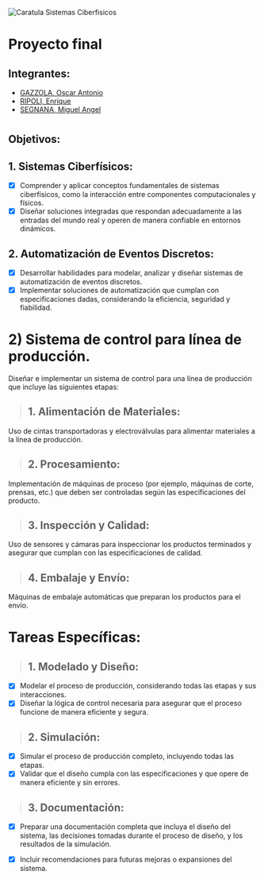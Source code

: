 

![Caratula Sistemas Ciberfisicos](https://github.com/guelo2019/Sistemas-Ciberfisico---Proyecto-Final/assets/46485082/ac6a776a-db37-4186-93d5-7699ca5dcc99)

# Proyecto final

## Integrantes:

- [GAZZOLA, Oscar Antonio](https://github.com/OscarAGazzola )
- [RIPOLI, Enrique](https://github.com/enriqueripoli)
- [SEGNANA, Miguel Angel](https://github.com/guelo2019 )

#
## Objetivos: 

## 1. **Sistemas Ciberfísicos:** 
- [x] Comprender y aplicar conceptos fundamentales de sistemas ciberfísicos, como la interacción entre componentes computacionales y físicos. 
- [x] Diseñar soluciones integradas que respondan adecuadamente a las entradas del mundo real y operen de manera confiable en entornos dinámicos.
 
## 2. **Automatización de Eventos Discretos:** 
- [x] Desarrollar habilidades para modelar, analizar y diseñar sistemas de automatización de eventos discretos. 
- [x] Implementar soluciones de automatización que cumplan con especificaciones dadas, considerando la eficiencia, seguridad y fiabilidad. 

##
##
##



# 2) **Sistema de control para línea de producción.** 

Diseñar e implementar un sistema de control para una línea de producción que incluye las siguientes etapas: 


>## **1. Alimentación de Materiales:** 
Uso de cintas transportadoras y electroválvulas para alimentar materiales a la línea de producción.

>## **2. Procesamiento:** 
Implementación de máquinas de proceso (por ejemplo, máquinas de corte, prensas, etc.) que deben ser controladas según las especificaciones del producto. 

>## **3. Inspección y Calidad:** 
Uso de sensores y cámaras para inspeccionar los productos terminados y asegurar que cumplan con las especificaciones de calidad.

>## **4. Embalaje y Envío:** 
Máquinas de embalaje automáticas que preparan los productos para el envío. 

# Tareas Específicas: 

>## **1. Modelado y Diseño:**
    
- [x] Modelar el proceso de producción, considerando todas las etapas y sus interacciones. 
- [x] Diseñar la lógica de control necesaria para asegurar que el proceso funcione de manera eficiente y segura. 

>## **2. Simulación:** 

- [x] Simular el proceso de producción completo, incluyendo todas las etapas.
- [x] Validar que el diseño cumpla con las especificaciones y que opere de manera eficiente y sin errores. 

>## **3. Documentación:** 

- [x] Preparar una documentación completa que incluya el diseño del sistema, las decisiones tomadas durante el proceso de diseño, y los resultados de la simulación. 
- [x] Incluir recomendaciones para futuras mejoras o expansiones del sistema.


